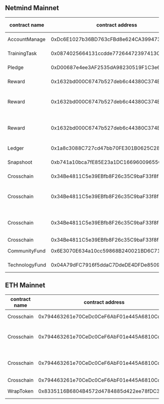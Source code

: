 ## Netmind Mainnet

|contract name|contract address|Operating Instructions|invoke methods|parameter invocation|
| --- | --- | --- |--- | --- |
| AccountManage | 0xDc6E1027b36BD763cFBd8e624CA3994737FA4b6c |  Upgrade Contract  | upgrad  | 0x56e0dd2561c7cbdda5f10eeb05a435685dd13753 |
| TrainingTask | 0x0874025664131ccdde77264472397413Ca9844Ba | Upgrade Contract  | upgrad | 0x6ff108008a8acdad3044c644d3fb16651705c5ad |
| Pledge | 0xD00687e4ee3AF2535dA98230519F1C3e642631df | Upgrade Contract  | upgrad | 0x8cb24b65ed7718e3532840eff2639c232e94cd6f |
| Reward | 0x1632bd000C6747b527deb6c44380C374B0D56c56 | Upgrade Contract  | upgrad |  0x203e712cB0585050Cc8BDD64cb6a1E11BD6Fc317  |
|  Reward | 0x1632bd000C6747b527deb6c44380C374B0D56c56 | Set up Close Contract Executor  |  updateExector |  0x3909db3e4ccfb19e58ce52564a8aa996c1b17d10 |
|  Reward | 0x1632bd000C6747b527deb6c44380C374B0D56c56 |  Set maximum daily extraction | updateThreshold  |  100000000000000000000000 |
| Ledger | 0x1a8c3088C727cd47bb70FE301B0625C28398762c | Upgrade Contract  | upgrad | 0x4519573fb83b88a9c78cb535f1f9a7c3b3434960 |
| Snapshoot | 0xb741a10bca7fE85E23a1DC16696009655C5B6F11 | Upgrade Contract  | upgrad | 0x84818b6639161ddad5f0c04ceee67983b0cee9d6 |
| Crosschain | 0x34Be4811C5e39EBfb8F26c35C9baF33f8f772689 |  Upgrade Contract  | upgrad | 0x68ad619eff80c653b965516f7bcf01a6b0ce460f |
|  Crosschain | 0x34Be4811C5e39EBfb8F26c35C9baF33f8f772689 | Set up Close Contract Executor  |  updateExector |  0x3909db3e4ccfb19e58ce52564a8aa996c1b17d10 |
|  Crosschain | 0x34Be4811C5e39EBfb8F26c35C9baF33f8f772689|  Set maximum daily extraction | updateThreshold  | _tokens:  [0x0000000000000000000000000000000000000000]   _thresholds:  [100000000000000000000000] |
|  Crosschain | 0x34Be4811C5e39EBfb8F26c35C9baF33f8f772689|  Set trader | updateTrader  |  0x2d8e09b546d0067acdb415329f0cb2204b198aa9 |
| CommunityFund | 0x6E3070E634a10cc59868B240021BD6C71303778b |  Upgrade Contract  | upgrad | 0x60731bfb151c24dd81b0dad4c0570f5ec33a6ebb |
| TechnologyFund | 0x04A79dFC7916f5ddaC7DdeDE4DFDe85090d2795c |  Upgrade Contract  | upgrad | 0x0132aa646a18a72cd7b025e57151d52d2bd53f91 |

## ETH  Mainnet

|contract name|contract address|Operating Instructions|invoke methods|parameter invocation|
| --- | --- | --- |--- | --- | 
| Crosschain | 0x794463261e70CeDc0CeF6AbF01e445A6810Cc2B8 |  Upgrade Contract  | upgrad | 0x74f5c3b87a0bf0512e08d765381ad257954c760d | 
|  Crosschain | 0x794463261e70CeDc0CeF6AbF01e445A6810Cc2B8 | Set up Close Contract Executor  |  updateExector |  0x3909db3e4ccfb19e58ce52564a8aa996c1b17d10 | 
|  Crosschain | 0x794463261e70CeDc0CeF6AbF01e445A6810Cc2B8|  Set maximum daily extraction | updateThreshold  | _tokens:[0x8335116B6804B4572d4784885d422ee78fDC3D09] _thresholds:[100000000000000000000000] | 
|  Crosschain | 0x794463261e70CeDc0CeF6AbF01e445A6810Cc2B8|  Set trader | updateTrader  |  0x2d8e09b546d0067acdb415329f0cb2204b198aa9 | 
|  WrapToken | 0x8335116B6804B4572d4784885d422ee78fDC3D09|  Upgrade Contract  | upgrad |  0x181dcfa9895616d634118b24a5a197baafbfb834 |




